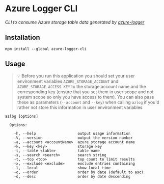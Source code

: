 # Azure Logger CLI

*CLI to consume Azure storage table data generated by [azure-logger](https://www.npmjs.com/package/azure-logger)*

## Installation

```
npm install --global azure-logger-cli
```

## Usage

> :bulb: Before you run this application you should set your user environment variables `AZURE_STORAGE_ACCOUNT` and `AZURE_STORAGE_ACCESS_KEY` to the storage account name and the corresponding key (ensure that you set them in user scope and not system scope so only you have access to them).  You can also pass these as parameters (`--account` and `--key`) when calling `azlog` if you'd rather not store this information in user environment variables

```
azlog [options]
```

```
  Options:

    -h, --help                   output usage information
    -V, --version                output the version number
    -a, --account <accountName>  azure storage account name
    -k, --key <key>              storage key
    -t, --table <table>          table name
    -s, --search <search>        search string
    -t, --top <top>              top count to limit results
    -x, --exclude <exclude>      exclude entries containing
    -l, --local                  show local time
    -o, --order                  order by date (default to asc)
    -d, --desc                   order by date descending
```
